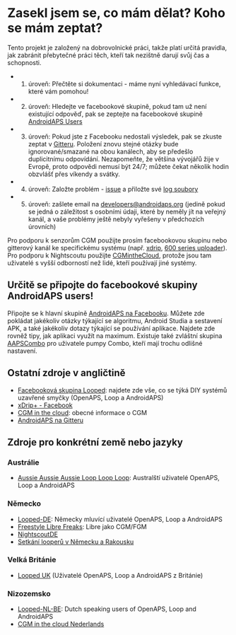 # Zasekl jsem se, co mám dělat? Koho se mám zeptat?

Tento projekt je založený na dobrovolnické práci, takže platí určitá pravidla, jak zabránit přebytečné práci těch, kteří tak nezištně darují svůj čas a schopnosti.

* 1. úroveň: Přečtěte si dokumentaci - máme nyní vyhledávací funkce, které vám pomohou!
* 2. úroveň: Hledejte ve facebookové skupině, pokud tam už není existující odpověď, pak se zeptejte na facebookové skupině [AndroidAPS Users](https://www.facebook.com/groups/1900195340201874/)
* 3. úroveň: Pokud jste z Facebooku nedostali výsledek, pak se zkuste zeptat v [Gitteru](https://gitter.im/MilosKozak/AndroidAPS). Položení znovu stejné otázky bude ignorované/smazané na obou kanálech, aby se předešlo duplicitnímu odpovídání. Nezapomeňte, že většina vývojářů žije v Evropě, proto odpovědi nemusí být 24/7; můžete čekat několik hodin obzvlášť přes víkendy a svátky.
* 4. úroveň: Založte problém - [issue](https://github.com/MilosKozak/AndroidAPS/issues) a přiložte své [log soubory](../Usage/Accessing-logfiles.html)
* 5. úroveň: zašlete email na <developers@androidaps.org> (jedině pokud se jedná o záležitost s osobními údaji, které by neměly jít na veřejný kanál, a vaše problémy ještě nebyly vyřešeny v předchozích úrovních)

Pro podporu k senzorům CGM použijte prosím facebookovou skupinu nebo gitterový kanál ke specifickému systému (např. [xdrip](https://www.facebook.com/groups/xDripG5/), [600 series uploader](https://www.facebook.com/groups/NightscoutForMedtronic/)). Pro podporu k Nightscoutu použijte [CGMintheCloud](https://www.facebook.com/groups/cgminthecloud/), protože jsou tam uživatelé s vyšší odborností než lidé, kteří používají jiné systémy.

## Určitě se připojte do facebookové skupiny AndroidAPS users!

Připojte se k hlavní skupině [AndroidAPS na Facebooku](https://www.facebook.com/groups/1900195340201874/). Můžete zde pokládat jakékoliv otázky týkající se algoritmu, Android Studia a sestavení APK, a také jakékoliv dotazy týkající se používání aplikace. Najdete zde rovněž tipy, jak aplikaci využít na maximum. Existuje také zvláštní skupina [AAPSCombo](https://www.facebook.com/groups/127507891261169/) pro uživatele pumpy Combo, kteří mají trochu odlišné nastavení.

## Ostatní zdroje v angličtině

* [Facebooková skupina Looped](https://www.facebook.com/groups/TheLoopedGroup): najdete zde vše, co se týká DIY systémů uzavřené smyčky (OpenAPS, Loop a AndroidAPS)
* [xDrip+ - Facebook](https://www.facebook.com/groups/xDripG5/)
* [CGM in the cloud](https://www.facebook.com/groups/cgminthecloud/): obecné informace o CGM
* [AndroidAPS na Gitteru](https://gitter.im/MilosKozak/AndroidAPS)

## Zdroje pro konkrétní země nebo jazyky

### Austrálie

* [Aussie Aussie Aussie Loop Loop Loop](https://www.facebook.com/groups/AussieLooping/): Australští uživatelé OpenAPS, Loop a AndroidAPS

### Německo

* [Looped-DE](https://www.facebook.com/groups/loopedDE/): Německy mluvící uživatelé OpenAPS, Loop a AndroidAPS
* [Freestyle Libre Freaks](https://www.facebook.com/groups/FreestyleLibreFreaks/): Libre jako CGM/FGM
* [NightscoutDE](https://www.facebook.com/groups/nightscoutDE/)
* [Setkání looperů v Německu a Rakousku](http://loopertreffen.androidaps.de)

### Velká Británie

* [Looped UK](https://www.facebook.com/groups/LoopedUK/) (Uživatelé OpenAPS, Loop a AndroidAPS z Británie)

### Nizozemsko

* [Looped-NL-BE](https://www.facebook.com/groups/117102135652893): Dutch speaking users of OpenAPS, Loop and AndroidAPS
* [CGM in the cloud Nederlands](https://www.facebook.com/groups/1764754560436596)
